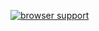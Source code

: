 [![browser support](https://ci.testling.com/everthis/max-by.png)
](https://ci.testling.com/everthis/max-by)